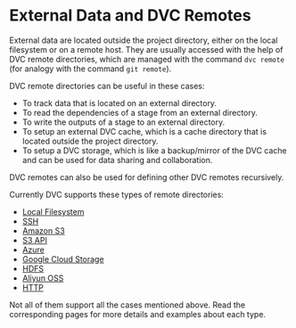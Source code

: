 # External Data and DVC Remotes

External data are located outside the project directory, either on the local
filesystem or on a remote host. They are usually accessed with the help of DVC
remote directories, which are managed with the command `dvc remote` (for analogy
with the command `git remote`).

DVC remote directories can be useful in these cases:

- To track data that is located on an external directory.
- To read the dependencies of a stage from an external directory.
- To write the outputs of a stage to an external directory.
- To setup an external DVC cache, which is a cache directory that is located
  outside the project directory.
- To setup a DVC storage, which is like a backup/mirror of the DVC cache and can
  be used for data sharing and collaboration.

DVC remotes can also be used for defining other DVC remotes recursively.

Currently DVC supports these types of remote directories:

- [Local Filesystem](/doc/user-guide/external-data/local)
- [SSH](/doc/user-guide/external-data/ssh)
- [Amazon S3](/doc/user-guide/external-data/amazon)
- [S3 API](/doc/user-guide/external-data/s3)
- [Azure](/doc/user-guide/external-data/azure)
- [Google Cloud Storage](/doc/user-guide/external-data/gs)
- [HDFS](/doc/user-guide/external-data/hdfs)
- [Aliyun OSS](/doc/user-guide/external-data/oss)
- [HTTP](/doc/user-guide/external-data/http)

Not all of them support all the cases mentioned above. Read the corresponding
pages for more details and examples about each type.
